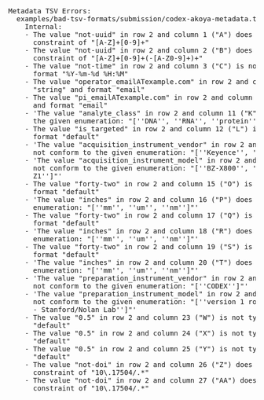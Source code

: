 <pre>
Metadata TSV Errors:
  examples/bad-tsv-formats/submission/codex-akoya-metadata.tsv (as codex-akoya):
    Internal:
    - The value "not-uuid" in row 2 and column 1 ("A") does not conform to the pattern
      constraint of "[A-Z]+[0-9]+"
    - The value "not-uuid" in row 2 and column 2 ("B") does not conform to the pattern
      constraint of "[A-Z]+[0-9]+(-[A-Z0-9]+)+"
    - The value "not-time" in row 2 and column 3 ("C") is not type "datetime" and
      format "%Y-%m-%d %H:%M"
    - The value "operator_emailATexample.com" in row 2 and column 6 ("F") is not type
      "string" and format "email"
    - The value "pi_emailATexample.com" in row 2 and column 8 ("H") is not type "string"
      and format "email"
    - 'The value "analyte_class" in row 2 and column 11 ("K") does not conform to
      the given enumeration: "[''DNA'', ''RNA'', ''protein'', ''lipids'', ''metabolites'']"'
    - The value "is_targeted" in row 2 and column 12 ("L") is not type "boolean" and
      format "default"
    - 'The value "acquisition_instrument_vendor" in row 2 and column 13 ("M") does
      not conform to the given enumeration: "[''Keyence'', ''Zeiss'']"'
    - 'The value "acquisition_instrument_model" in row 2 and column 14 ("N") does
      not conform to the given enumeration: "[''BZ-X800'', ''BZ-X710'', ''Axio Observer
      Z1'']"'
    - The value "forty-two" in row 2 and column 15 ("O") is not type "number" and
      format "default"
    - 'The value "inches" in row 2 and column 16 ("P") does not conform to the given
      enumeration: "[''mm'', ''um'', ''nm'']"'
    - The value "forty-two" in row 2 and column 17 ("Q") is not type "number" and
      format "default"
    - 'The value "inches" in row 2 and column 18 ("R") does not conform to the given
      enumeration: "[''mm'', ''um'', ''nm'']"'
    - The value "forty-two" in row 2 and column 19 ("S") is not type "number" and
      format "default"
    - 'The value "inches" in row 2 and column 20 ("T") does not conform to the given
      enumeration: "[''mm'', ''um'', ''nm'']"'
    - 'The value "preparation_instrument_vendor" in row 2 and column 21 ("U") does
      not conform to the given enumeration: "[''CODEX'']"'
    - 'The value "preparation_instrument_model" in row 2 and column 22 ("V") does
      not conform to the given enumeration: "[''version 1 robot'', ''prototype robot
      - Stanford/Nolan Lab'']"'
    - The value "0.5" in row 2 and column 23 ("W") is not type "integer" and format
      "default"
    - The value "0.5" in row 2 and column 24 ("X") is not type "integer" and format
      "default"
    - The value "0.5" in row 2 and column 25 ("Y") is not type "integer" and format
      "default"
    - The value "not-doi" in row 2 and column 26 ("Z") does not conform to the pattern
      constraint of "10\.17504/.*"
    - The value "not-doi" in row 2 and column 27 ("AA") does not conform to the pattern
      constraint of "10\.17504/.*"
</pre>

